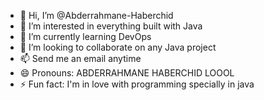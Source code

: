 - 👋 Hi, I’m @Abderrahmane-Haberchid
- 👀 I’m interested in everything built with Java
- 🌱 I’m currently learning DevOps
- 💞️ I’m looking to collaborate on any Java project
- 📫 Send me an email anytime
- 😄 Pronouns: ABDERRAHMANE HABERCHID LOOOL
- ⚡ Fun fact: I'm in love with programming specially in java

<!---
Abderrahmane-Haberchid/Abderrahmane-Haberchid is a ✨ special ✨ repository because its `README.md` (this file) appears on your GitHub profile.
You can click the Preview link to take a look at your changes.
--->
